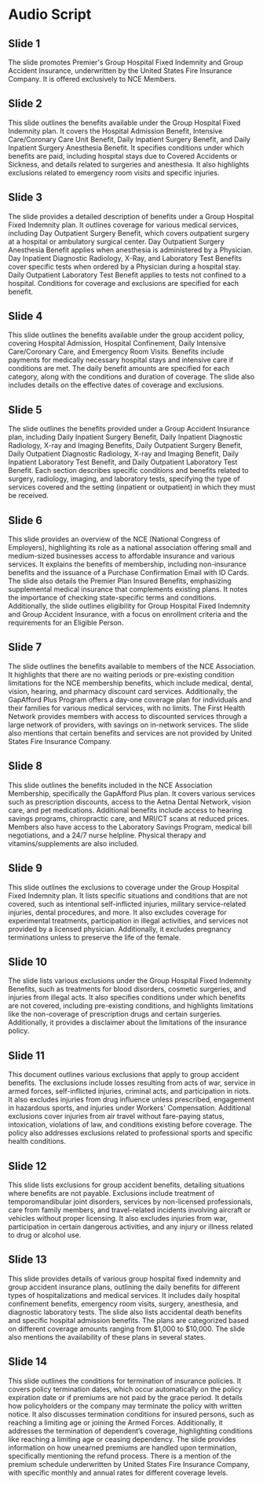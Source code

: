 # Audio Script

## Slide 1

The slide promotes Premier's Group Hospital Fixed Indemnity and Group Accident Insurance, underwritten by the United States Fire Insurance Company. It is offered exclusively to NCE Members.

## Slide 2

This slide outlines the benefits available under the Group Hospital Fixed Indemnity plan. It covers the Hospital Admission Benefit, Intensive Care/Coronary Care Unit Benefit, Daily Inpatient Surgery Benefit, and Daily Inpatient Surgery Anesthesia Benefit. It specifies conditions under which benefits are paid, including hospital stays due to Covered Accidents or Sickness, and details related to surgeries and anesthesia. It also highlights exclusions related to emergency room visits and specific injuries.

## Slide 3

The slide provides a detailed description of benefits under a Group Hospital Fixed Indemnity plan. It outlines coverage for various medical services, including Day Outpatient Surgery Benefit, which covers outpatient surgery at a hospital or ambulatory surgical center. Day Outpatient Surgery Anesthesia Benefit applies when anesthesia is administered by a Physician. Day Inpatient Diagnostic Radiology, X-Ray, and Laboratory Test Benefits cover specific tests when ordered by a Physician during a hospital stay. Daily Outpatient Laboratory Test Benefit applies to tests not confined to a hospital. Conditions for coverage and exclusions are specified for each benefit.

## Slide 4

This slide outlines the benefits available under the group accident policy, covering Hospital Admission, Hospital Confinement, Daily Intensive Care/Coronary Care, and Emergency Room Visits. Benefits include payments for medically necessary hospital stays and intensive care if conditions are met. The daily benefit amounts are specified for each category, along with the conditions and duration of coverage. The slide also includes details on the effective dates of coverage and exclusions.

## Slide 5

The slide outlines the benefits provided under a Group Accident Insurance plan, including Daily Inpatient Surgery Benefit, Daily Inpatient Diagnostic Radiology, X-ray and Imaging Benefits, Daily Outpatient Surgery Benefit, Daily Outpatient Diagnostic Radiology, X-ray and Imaging Benefit, Daily Inpatient Laboratory Test Benefit, and Daily Outpatient Laboratory Test Benefit. Each section describes specific conditions and benefits related to surgery, radiology, imaging, and laboratory tests, specifying the type of services covered and the setting (inpatient or outpatient) in which they must be received.

## Slide 6

This slide provides an overview of the NCE (National Congress of Employers), highlighting its role as a national association offering small and medium-sized businesses access to affordable insurance and various services. It explains the benefits of membership, including non-insurance benefits and the issuance of a Purchase Confirmation Email with ID Cards. The slide also details the Premier Plan Insured Benefits, emphasizing supplemental medical insurance that complements existing plans. It notes the importance of checking state-specific terms and conditions. Additionally, the slide outlines eligibility for Group Hospital Fixed Indemnity and Group Accident Insurance, with a focus on enrollment criteria and the requirements for an Eligible Person.

## Slide 7

The slide outlines the benefits available to members of the NCE Association. It highlights that there are no waiting periods or pre-existing condition limitations for the NCE membership benefits, which include medical, dental, vision, hearing, and pharmacy discount card services. Additionally, the GapAfford Plus Program offers a day-one coverage plan for individuals and their families for various medical services, with no limits. The First Health Network provides members with access to discounted services through a large network of providers, with savings on in-network services. The slide also mentions that certain benefits and services are not provided by United States Fire Insurance Company.

## Slide 8

This slide outlines the benefits included in the NCE Association Membership, specifically the GapAfford Plus plan. It covers various services such as prescription discounts, access to the Aetna Dental Network, vision care, and pet medications. Additional benefits include access to hearing savings programs, chiropractic care, and MRI/CT scans at reduced prices. Members also have access to the Laboratory Savings Program, medical bill negotiations, and a 24/7 nurse helpline. Physical therapy and vitamins/supplements are also included.

## Slide 9

This slide outlines the exclusions to coverage under the Group Hospital Fixed Indemnity plan. It lists specific situations and conditions that are not covered, such as intentional self-inflicted injuries, military service-related injuries, dental procedures, and more. It also excludes coverage for experimental treatments, participation in illegal activities, and services not provided by a licensed physician. Additionally, it excludes pregnancy terminations unless to preserve the life of the female.

## Slide 10

The slide lists various exclusions under the Group Hospital Fixed Indemnity Benefits, such as treatments for blood disorders, cosmetic surgeries, and injuries from illegal acts. It also specifies conditions under which benefits are not covered, including pre-existing conditions, and highlights limitations like the non-coverage of prescription drugs and certain surgeries. Additionally, it provides a disclaimer about the limitations of the insurance policy.

## Slide 11

This document outlines various exclusions that apply to group accident benefits. The exclusions include losses resulting from acts of war, service in armed forces, self-inflicted injuries, criminal acts, and participation in riots. It also excludes injuries from drug influence unless prescribed, engagement in hazardous sports, and injuries under Workers' Compensation. Additional exclusions cover injuries from air travel without fare-paying status, intoxication, violations of law, and conditions existing before coverage. The policy also addresses exclusions related to professional sports and specific health conditions.

## Slide 12

This slide lists exclusions for group accident benefits, detailing situations where benefits are not payable. Exclusions include treatment of temporomandibular joint disorders, services by non-licensed professionals, care from family members, and travel-related incidents involving aircraft or vehicles without proper licensing. It also excludes injuries from war, participation in certain dangerous activities, and any injury or illness related to drug or alcohol use.

## Slide 13

This slide provides details of various group hospital fixed indemnity and group accident insurance plans, outlining the daily benefits for different types of hospitalizations and medical services. It includes daily hospital confinement benefits, emergency room visits, surgery, anesthesia, and diagnostic laboratory tests. The slide also lists accidental death benefits and specific hospital admission benefits. The plans are categorized based on different coverage amounts ranging from $1,000 to $10,000. The slide also mentions the availability of these plans in several states.

## Slide 14

This slide outlines the conditions for termination of insurance policies. It covers policy termination dates, which occur automatically on the policy expiration date or if premiums are not paid by the grace period. It details how policyholders or the company may terminate the policy with written notice. It also discusses termination conditions for insured persons, such as reaching a limiting age or joining the Armed Forces. Additionally, it addresses the termination of dependent’s coverage, highlighting conditions like reaching a limiting age or ceasing dependency. The slide provides information on how unearned premiums are handled upon termination, specifically mentioning the refund process. There is a mention of the premium schedule underwritten by United States Fire Insurance Company, with specific monthly and annual rates for different coverage levels.

